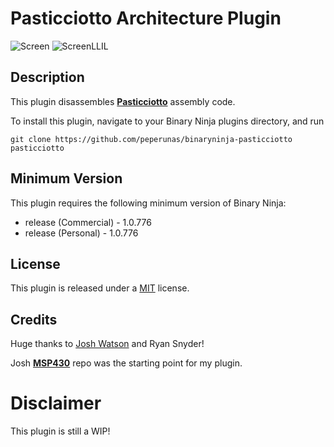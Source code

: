 # Pasticciotto Architecture Plugin
![Screen] ![ScreenLLIL]
## Description

This plugin disassembles **[Pasticciotto](https://github.com/peperunas/pasticciotto)** assembly code.

To install this plugin, navigate to your Binary Ninja plugins directory, and run

```git clone https://github.com/peperunas/binaryninja-pasticciotto pasticciotto```

## Minimum Version

This plugin requires the following minimum version of Binary Ninja:

 * release (Commercial) - 1.0.776
 * release (Personal) - 1.0.776

## License

This plugin is released under a [MIT](LICENSE) license.

## Credits

Huge thanks to [Josh Watson](https://github.com/joshwatson) and Ryan Snyder!


Josh **[MSP430](https://github.com/joshwatson/binaryninja-msp430)** repo was the starting point for my plugin.

# Disclaimer

This plugin is still a WIP!

[Screen]:./screen.png
[ScreenLLIL]: ./screen-llil.png
